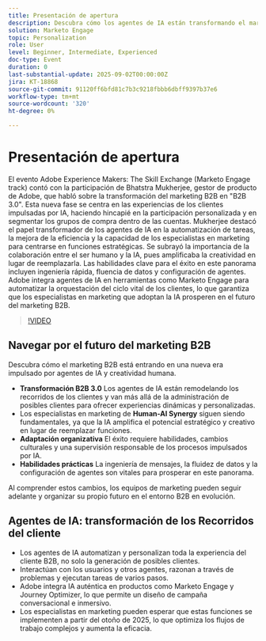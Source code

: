 ```yaml
---
title: Presentación de apertura
description: Descubra cómo los agentes de IA están transformando el marketing B2B en B2B 3.0. Conozca estrategias para impulsar la eficacia, la personalización y los recorridos de los clientes con Marketo Engage.
solution: Marketo Engage
topic: Personalization
role: User
level: Beginner, Intermediate, Experienced
doc-type: Event
duration: 0
last-substantial-update: 2025-09-02T00:00:00Z
jira: KT-18868
source-git-commit: 91120ff6bfd81c7b3c9218fbbb6dbff9397b37e6
workflow-type: tm+mt
source-wordcount: '320'
ht-degree: 0%

---
```



# Presentación de apertura

El evento Adobe Experience Makers: The Skill Exchange (Marketo Engage track) contó con la participación de Bhatstra Mukherjee, gestor de producto de Adobe, que habló sobre la transformación del marketing B2B en &quot;B2B 3.0&quot;. Esta nueva fase se centra en las experiencias de los clientes impulsadas por IA, haciendo hincapié en la participación personalizada y en segmentar los grupos de compra dentro de las cuentas. Mukherjee destacó el papel transformador de los agentes de IA en la automatización de tareas, la mejora de la eficiencia y la capacidad de los especialistas en marketing para centrarse en funciones estratégicas. Se subrayó la importancia de la colaboración entre el ser humano y la IA, pues amplificaba la creatividad en lugar de reemplazarla. Las habilidades clave para el éxito en este panorama incluyen ingeniería rápida, fluencia de datos y configuración de agentes. Adobe integra agentes de IA en herramientas como Marketo Engage para automatizar la orquestación del ciclo vital de los clientes, lo que garantiza que los especialistas en marketing que adoptan la IA prosperen en el futuro del marketing B2B.

>[!VIDEO](https://video.tv.adobe.com/v/3471392/?learn=on&enablevpops)

## Navegar por el futuro del marketing B2B

Descubra cómo el marketing B2B está entrando en una nueva era impulsado por agentes de IA y creatividad humana.

* **Transformación B2B 3.0** Los agentes de IA están remodelando los recorridos de los clientes y van más allá de la administración de posibles clientes para ofrecer experiencias dinámicas y personalizadas.
* Los especialistas en marketing de **Human-AI Synergy** siguen siendo fundamentales, ya que la IA amplifica el potencial estratégico y creativo en lugar de reemplazar funciones.
* **Adaptación organizativa** El éxito requiere habilidades, cambios culturales y una supervisión responsable de los procesos impulsados por IA.
* **Habilidades prácticas** La ingeniería de mensajes, la fluidez de datos y la configuración de agentes son vitales para prosperar en este panorama.

Al comprender estos cambios, los equipos de marketing pueden seguir adelante y organizar su propio futuro en el entorno B2B en evolución.

## Agentes de IA: transformación de los Recorridos del cliente

* Los agentes de IA automatizan y personalizan toda la experiencia del cliente B2B, no solo la generación de posibles clientes.
* Interactúan con los usuarios y otros agentes, razonan a través de problemas y ejecutan tareas de varios pasos.
* Adobe integra IA auténtica en productos como Marketo Engage y Journey Optimizer, lo que permite un diseño de campaña conversacional e inmersivo.
* Los especialistas en marketing pueden esperar que estas funciones se implementen a partir del otoño de 2025, lo que optimiza los flujos de trabajo complejos y aumenta la eficacia.
